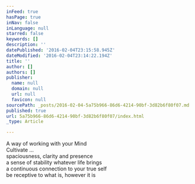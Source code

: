 ```yaml
---
inFeed: true
hasPage: true
inNav: false
inLanguage: null
starred: false
keywords: []
description: ''
datePublished: '2016-02-04T23:15:58.945Z'
dateModified: '2016-02-04T23:14:22.194Z'
title: ''
author: []
authors: []
publisher:
  name: null
  domain: null
  url: null
  favicon: null
sourcePath: _posts/2016-02-04-5a75b966-86d6-4214-90bf-3d82b6f80f07.md
published: true
url: 5a75b966-86d6-4214-90bf-3d82b6f80f07/index.html
_type: Article

---
```

A way of working with your Mind  
Cultivate ...  
spaciousness, clarity and presence  
a sense of stability whatever life brings   
a continuous connection to your true self   
be receptive to what is, however it is